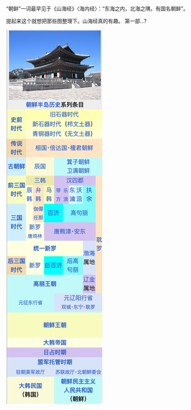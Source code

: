 “朝鲜”一词最早见于《山海经》〈海内经〉：“东海之内，北海之隅，有国名朝鲜”。

提起来这个就想把那些图整理下。山海经真的有趣。
第一部...?

![timeline](/assets/Korea.png)